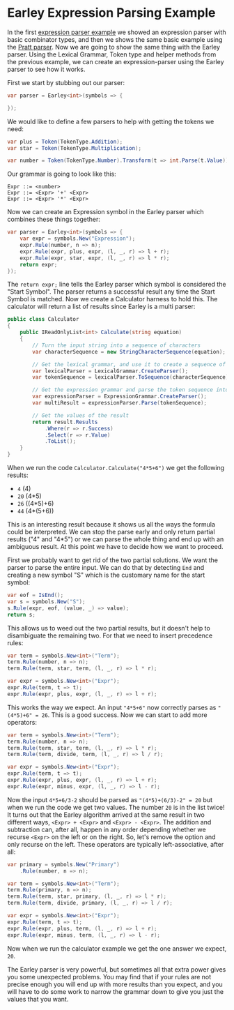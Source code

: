 # Earley Expression Parsing Example

In the first [expression parser example](expression_example.md) we showed an expression parser with basic combinator types, and then we shows the same basic example using the [Pratt parser](pratexpr_example.md). Now we are going to show the same thing with the Earley parser. Using the Lexical Grammar, Token type and helper methods from the previous example, we can create an expression-parser using the Earley parser to see how it works.

First we start by stubbing out our parser:

```csharp
var parser = Earley<int>(symbols => {

});
```

We would like to define a few parsers to help with getting the tokens we need:

```csharp
var plus = Token(TokenType.Addition);
var star = Token(TokenType.Multiplication);

var number = Token(TokenType.Number).Transform(t => int.Parse(t.Value));
```

Our grammar is going to look like this:

```
Expr ::= <number>
Expr ::= <Expr> '+' <Expr>
Expr ::= <Expr> '*' <Expr>
```

Now we can create an Expression symbol in the Earley parser which combines these things together:

```csharp
var parser = Earley<int>(symbols => {
    var expr = symbols.New("Expression");
    expr.Rule(number, n => n);
    expr.Rule(expr, plus, expr, (l, _, r) => l + r);
    expr.Rule(expr, star, expr, (l, _, r) => l * r);
    return expr;
});
```

The `return expr;` line tells the Earley parser which symbol is considered the "Start Symbol". The parser returns a successful result any time the Start Symbol is matched. Now we create a Calculator harness to hold this. The calculator will return a list of results since Earley is a multi parser:

```csharp
public class Calculator
{
    public IReadOnlyList<int> Calculate(string equation)
    {
        // Turn the input string into a sequence of characters
        var characterSequence = new StringCharacterSequence(equation);

        // Get the lexical grammar, and use it to create a sequence of tokens
        var lexicalParser = LexicalGrammar.CreateParser();
        var tokenSequence = lexicalParser.ToSequence(characterSequence);

        // Get the expression grammar and parse the token sequence into a result
        var expressionParser = ExpressionGrammar.CreateParser();
        var multiResult = expressionParser.Parse(tokenSequence);

        // Get the values of the result
        return result.Results
            .Where(r => r.Success)
            .Select(r => r.Value)
            .ToList();
    }
}
```

When we run the code `Calculator.Calculate("4*5+6")` we get the following results:

* `4` (4)
* `20` (4*5)
* `26` ((4*5)+6)
* `44` (4*(5+6))

This is an interesting result because it shows us all the ways the formula could be interpreted. We can stop the parse early and only return partial results ("4" and "4*5") or we can parse the whole thing and end up with an ambiguous result. At this point we have to decide how we want to proceed.

First we probably want to get rid of the two partial solutions. We want the parser to parse the entire input. We can do that by detecting `End` and creating a new symbol "S" which is the customary name for the start symbol:

```csharp
var eof = IsEnd();
var s = symbols.New("S");
s.Rule(expr, eof, (value, _) => value);
return s;
```

This allows us to weed out the two partial results, but it doesn't help to disambiguate the remaining two. For that we need to insert precedence rules:

```csharp
var term = symbols.New<int>("Term");
term.Rule(number, n => n);
term.Rule(term, star, term, (l, _, r) => l * r);

var expr = symbols.New<int>("Expr");
expr.Rule(term, t => t);
expr.Rule(expr, plus, expr, (l, _, r) => l + r);
```

This works the way we expect. An input `"4*5+6"` now correctly parses as `"(4*5)+6" = 26`. This is a good success. Now we can start to add more operators:

```csharp
var term = symbols.New<int>("Term");
term.Rule(number, n => n);
term.Rule(term, star, term, (l, _, r) => l * r);
term.Rule(term, divide, term, (l, _, r) => l / r);

var expr = symbols.New<int>("Expr");
expr.Rule(term, t => t);
expr.Rule(expr, plus, expr, (l, _, r) => l + r);
expr.Rule(expr, minus, expr, (l, _, r) => l - r);
```

Now the input `4*5+6/3-2` should be parsed as `"(4*5)+(6/3)-2" = 20`  but when we run the code we get two values. The number `20` is in the list twice! It turns out that the Earley algorithm arrived at the same result in two different ways, `<Expr> + <Expr>` and `<Expr> - <Expr>`. The addition and subtraction can, after all, happen in any order depending whether we recurse `<Expr>` on the left or on the right. So, let's remove the option and only recurse on the left. These operators are typically left-associative, after all:

```csharp
var primary = symbols.New("Primary")
    .Rule(number, n => n);

var term = symbols.New<int>("Term");
term.Rule(primary, n => n);
term.Rule(term, star, primary, (l, _, r) => l * r);
term.Rule(term, divide, primary, (l, _, r) => l / r);

var expr = symbols.New<int>("Expr");
expr.Rule(term, t => t);
expr.Rule(expr, plus, term, (l, _, r) => l + r);
expr.Rule(expr, minus, term, (l, _, r) => l - r);
```

Now when we run the calculator example we get the one answer we expect, `20`. 

The Earley parser is very powerful, but sometimes all that extra power gives you some unexpected problems. You may find that if your rules are not precise enough you will end up with more results than you expect, and you will have to do some work to narrow the grammar down to give you just the values that you want.